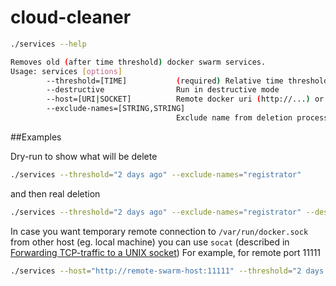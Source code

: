 # cloud-cleaner

```bash
./services --help

Removes old (after time threshold) docker swarm services. 
Usage: services [options]
        --threshold=[TIME]           (required) Relative time threshold, example: "2 days ago"
        --destructive                Run in destructive mode
        --host=[URI|SOCKET]          Remote docker uri (http://...) or local socket (unix://...), default: unix:///var/run/docker.sock
        --exclude-names=[STRING,STRING]
                                     Exclude name from deletion process
```

##Examples

Dry-run to show what will be delete

```bash
./services --threshold="2 days ago" --exclude-names="registrator"
```

and then real deletion

```bash
./services --threshold="2 days ago" --exclude-names="registrator" --destructive
```

In case you want temporary remote connection to `/var/run/docker.sock`  from other host (eg. local machine) you can use 
`socat` (described in [Forwarding TCP-traffic to a UNIX socket](https://coderwall.com/p/c3wyzq/forwarding-tcp-traffic-to-a-unix-socket))
For example, for remote port 11111

```bash
./services --host="http://remote-swarm-host:11111" --threshold="2 days ago" --exclude-names="registrator" --destructive
```
